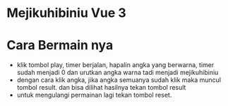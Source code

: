 # Mejikuhibiniu Vue 3

# Cara Bermain nya

- klik tombol play, timer berjalan, hapalin angka yang berwarna, timer sudah menjadi 0 dan urutkan angka warna tadi menjadi mejikuhibiniu
- dengan cara klik angka, jika angka semuanya sudah klik maka muncul tombol result.  dan bisa dilihat hasilnya tekan tombol result
- untuk mengulangi permainan lagi tekan tombol reset.
